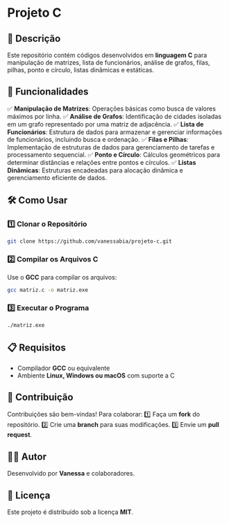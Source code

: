 # Projeto C

## 📌 Descrição
Este repositório contém códigos desenvolvidos em **linguagem C** para manipulação de matrizes, lista de funcionários, análise de grafos, filas, pilhas, ponto e círculo, listas dinâmicas e estáticas.

## 🚀 Funcionalidades
✅ **Manipulação de Matrizes**: Operações básicas como busca de valores máximos por linha.
✅ **Análise de Grafos**: Identificação de cidades isoladas em um grafo representado por uma matriz de adjacência.
✅ **Lista de Funcionários**: Estrutura de dados para armazenar e gerenciar informações de funcionários, incluindo busca e ordenação.
✅ **Filas e Pilhas**: Implementação de estruturas de dados para gerenciamento de tarefas e processamento sequencial.
✅ **Ponto e Círculo**: Cálculos geométricos para determinar distâncias e relações entre pontos e círculos.
✅ **Listas Dinâmicas**: Estruturas encadeadas para alocação dinâmica e gerenciamento eficiente de dados.

## 🛠️ Como Usar
### 1️⃣ Clonar o Repositório
```sh
git clone https://github.com/vanessabia/projeto-c.git
```

### 2️⃣ Compilar os Arquivos C
Use o **GCC** para compilar os arquivos:
```sh
gcc matriz.c -o matriz.exe
```

### 3️⃣ Executar o Programa
```sh
./matriz.exe
```

## 📋 Requisitos
- Compilador **GCC** ou equivalente
- Ambiente **Linux, Windows ou macOS** com suporte a C

## 🤝 Contribuição
Contribuições são bem-vindas! Para colaborar:
1️⃣ Faça um **fork** do repositório.
2️⃣ Crie uma **branch** para suas modificações.
3️⃣ Envie um **pull request**.

## 👩‍💻 Autor
Desenvolvido por **Vanessa** e colaboradores.

## 📜 Licença
Este projeto é distribuído sob a licença **MIT**.

